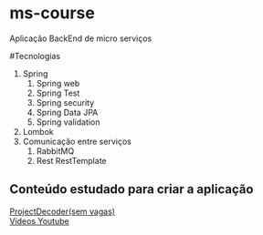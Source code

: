 # ms-course
Aplicação BackEnd de micro serviços

#Tecnologias
1. Spring
    1. Spring web
    2. Spring Test
    3. Spring security
    4. Spring Data JPA
    5. Spring validation
2. Lombok
3. Comunicação entre serviços
    1. RabbitMQ
    2. Rest RestTemplate


## Conteúdo estudado para criar a aplicação

<a href="https://www.decoderproject.com/lista-espera" target="_blank">ProjectDecoder(sem vagas)</a>
<br>
<a href="https://www.youtube.com/watch?v=-7neSL4cHlA&ab_channel=MichelliBrito" target="_blank">Videos Youtube</a>

